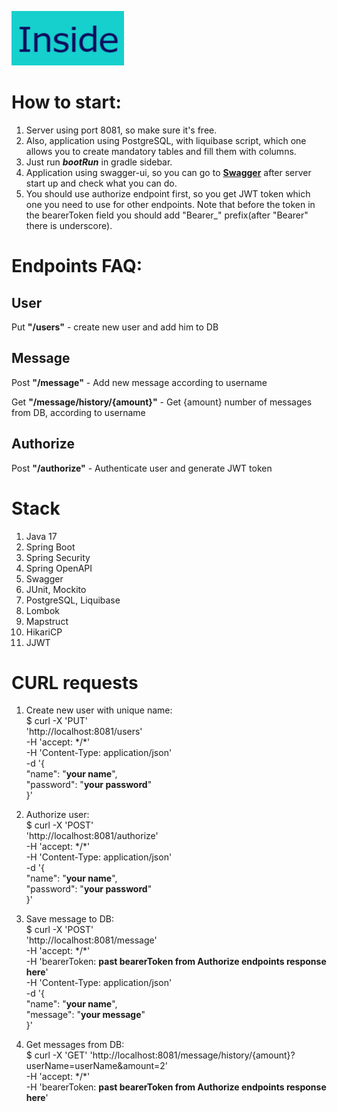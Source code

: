 ![Inside logo](./src/main/resources/md/inside.jpg "Thanks for the opportunity!")

# How to start:
1. Server using port 8081, so make sure it's free.
2. Also, application using PostgreSQL, with liquibase script, which one allows you to create mandatory tables and fill them with columns.
3. Just run ***bootRun*** in gradle sidebar.
4. Application using swagger-ui, so you can go to [**Swagger**](http://localhost:8081/swagger-ui/index.html) after server start up and check what you can do.
5. You should use authorize endpoint first, so you get JWT token which one you need to use for other endpoints. Note that before the token in the bearerToken field you should add "Bearer_" prefix(after "Bearer" there is underscore).

# Endpoints FAQ:
## User

Put **"/users"** - create new user and add him to DB

## Message

Post **"/message"** - Add new message according to username

Get **"/message/history/{amount}"** - Get {amount} number of messages from DB, according to username

## Authorize

Post **"/authorize"** - Authenticate user and generate JWT token


# Stack
1. Java 17
2. Spring Boot
3. Spring Security
4. Spring OpenAPI
5. Swagger
6. JUnit, Mockito
7. PostgreSQL, Liquibase
8. Lombok
9. Mapstruct
10. HikariCP
11. JJWT

# CURL requests
1. Create new user with unique name:\
   $ curl -X 'PUT'   
   'http://localhost:8081/users'   
   -H 'accept: \*/*'  
   -H 'Content-Type: application/json'   
   -d '{\
   "name": "**your name**",\
   "password": "**your password**"\
}'

2. Authorize user:\
   $ curl -X 'POST'   
   'http://localhost:8081/authorize'   
   -H 'accept: \*/*'   
   -H 'Content-Type: application/json'   
   -d '{\
   "name": "**your name**",\
   "password": "**your password**"\
}'

3. Save message to DB:\
   $ curl -X 'POST'   
   'http://localhost:8081/message'   
   -H 'accept: \*/*'   
   -H 'bearerToken: **past bearerToken from Authorize endpoints response here**'   
   -H 'Content-Type: application/json'   
   -d '{\
   "name": "**your name**",\
   "message": "**your message**"\
}'

4. Get messages from DB:\
   $ curl -X 'GET' 
   'http://localhost:8081/message/history/{amount}?userName=userName&amount=2'   
   -H 'accept: \*/*'   
   -H 'bearerToken: **past bearerToken from Authorize endpoints response here**'

